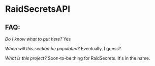 # RaidSecretsAPI

## FAQ:

*Do I know what to put here?* 
Yes

*When will this section be populated?* 
Eventually, I guess?

*What is this project?* 
Soon-to-be thing for RaidSecrets. It's in the name.
